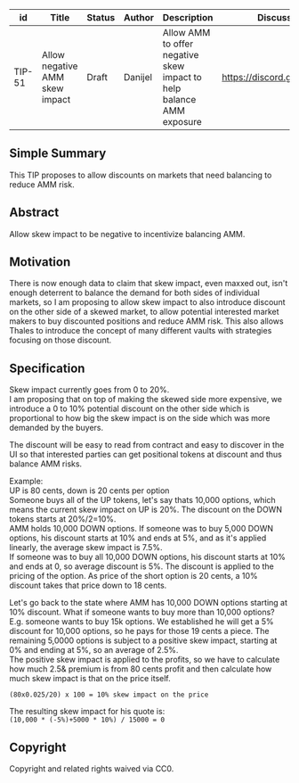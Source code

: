 | id | Title | Status | Author | Description | Discussions to | Created |
| ----------- | ----------- | ----------- | ----------- | ----------- | ----------- | ----------- |
| TIP-51 | Allow negative AMM skew impact| Draft | Danijel| Allow AMM to offer negative skew impact to help balance AMM exposure | https://discord.gg/rPpPcMXSeU | 2022-05-12
 
## Simple Summary
 
This TIP proposes to allow discounts on markets that need balancing to reduce AMM risk.
 
## Abstract
 
Allow skew impact to be negative to incentivize balancing AMM.
 
## Motivation

There is now enough data to claim that skew impact, even maxxed out, isn't enough deterrent to balance the demand for both sides of individual markets, so I am proposing to allow skew impact to also introduce discount on the other side of a skewed market, to allow potential interested market makers to buy discounted positions and reduce AMM risk. 
This also allows Thales to introduce the concept of many different vaults with strategies focusing on those discount.   

## Specification 

Skew impact currently goes from 0 to 20%.  
I am proposing that on top of making the skewed side more expensive, we introduce a 0 to 10% potential discount on the other side which is proportional to how big the skew impact is on the side which was more demanded by the buyers.  

The discount will be easy to read from contract and easy to discover in the UI so that interested parties can get positional tokens at discount and thus balance AMM risks.  

Example:  
UP is 80 cents, down is 20 cents per option  
Someone buys all of the UP tokens, let's say thats 10,000 options, which means the current skew impact on UP is 20%. 
The discount on the DOWN tokens starts at 20%/2=10%.  
AMM holds 10,000 DOWN options. 
If someone was to buy 5,000 DOWN options, his discount starts at 10% and ends at 5%, and as it's applied linearly, the average skew impact is 7.5%.   
If someone was to buy all 10,000 DOWN options, his discount starts at 10% and ends at 0, so average discount is 5%. 
The discount is applied to the pricing of the option. As price of the short option is 20 cents, a 10% discount takes that price down to 18 cents. 

Let's go back to the state where AMM has 10,000 DOWN options starting at 10% discount. What if someone wants to buy more than 10,000 options?  
E.g. someone wants to buy 15k options. 
We established he will get a 5% discount for 10,000 options, so he pays for those 19 cents a piece. 
The remaining 5,0000 options is subject to a positive skew impact, starting at 0% and ending at 5%, so an average of 2.5%.  
The positive skew impact is applied to the profits, so we have to calculate how much 2.5& premium is from 80 cents profit and then calculate how much skew impact is that on the price itself.  

`(80x0.025/20) x 100 = 10% skew impact on the price`  

The resulting skew impact for his quote is:  
`(10,000 * (-5%)+5000 * 10%) / 15000 = 0`  


## Copyright
 
Copyright and related rights waived via CC0.

